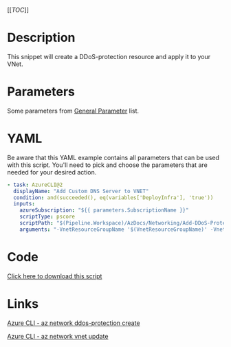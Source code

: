 [[_TOC_]]

# Description

This snippet will create a DDoS-protection resource and apply it to your VNet.

# Parameters

Some parameters from [General Parameter](/Azure/AzDocs-v1/Scripts) list.

# YAML

Be aware that this YAML example contains all parameters that can be used with this script. You'll need to pick and choose the parameters that are needed for your desired action.

```yaml
- task: AzureCLI@2
  displayName: "Add Custom DNS Server to VNET"
  condition: and(succeeded(), eq(variables['DeployInfra'], 'true'))
  inputs:
    azureSubscription: "${{ parameters.SubscriptionName }}"
    scriptType: pscore
    scriptPath: "$(Pipeline.Workspace)/AzDocs/Networking/Add-DDoS-Protection-Vnet.ps1"
    arguments: "-VnetResourceGroupName '$(VnetResourceGroupName)' -VnetName '$(VnetName)'"
```

# Code

[Click here to download this script](../../../../../src/Networking/Add-DDoS-Protection-To-Vnet.ps1)

# Links

[Azure CLI - az network ddos-protection create](https://docs.microsoft.com/en-us/cli/azure/network/ddos-protection?view=azure-cli-latest#az_network_ddos_protection_create)

[Azure CLI - az network vnet update](https://docs.microsoft.com/en-us/cli/azure/network/vnet?view=azure-cli-latest#az_network_vnet_update)
